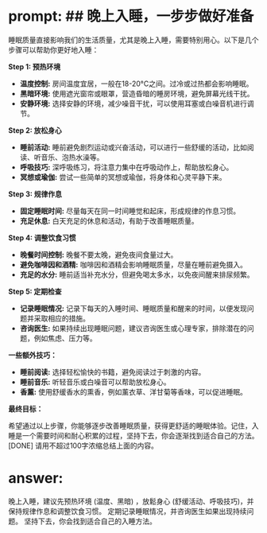 # prompt: ## 晚上入睡，一步步做好准备

睡眠质量直接影响我们的生活质量，尤其是晚上入睡，需要特别用心。以下是几个步骤可以帮助你更好地入睡：


**Step 1: 预热环境**

* **温度控制:** 房间温度宜居，一般在18-20°C之间。过冷或过热都会影响睡眠。
* **黑暗环境:**  使用遮光窗帘或眼罩，营造昏暗的睡房环境，避免屏幕光线干扰。
* **安静环境:** 选择安静的环境，减少噪音干扰，可以使用耳塞或白噪音机进行调节。


**Step 2: 放松身心**

* **睡前活动:**  睡前避免剧烈运动或兴奋活动，可以进行一些舒缓的活动，比如阅读、听音乐、泡热水澡等。
* **呼吸技巧:** 深呼吸练习，将注意力集中在呼吸动作上，帮助放松身心。
* **冥想或瑜伽:** 尝试一些简单的冥想或瑜伽，将身体和心灵平静下来。


**Step 3: 规律作息**

* **固定睡眠时间:**  尽量每天在同一时间睡觉和起床，形成规律的作息习惯。
* **充足休息:**  白天充足的休息和活动，有助于改善睡眠质量。


**Step 4: 调整饮食习惯**

* **晚餐时间控制:**  晚餐不要太晚，避免夜间食量过大。
* **避免咖啡因和酒精:** 咖啡因和酒精会影响睡眠质量，尽量在睡前避免摄入。
* **充足的水分:** 睡前适当补充水分，但避免喝太多水，以免夜间醒来排尿频繁。


**Step 5: 定期检查**

* **记录睡眠情况:**  记录下每天的入睡时间、睡眠质量和醒来的时间，以便发现问题并采取相应的措施。
* **咨询医生:** 如果持续出现睡眠问题，建议咨询医生或心理专家，排除潜在的问题，例如焦虑、压力等。


**一些额外技巧：**

* **睡前阅读:**  选择轻松愉快的书籍，避免阅读过于刺激的内容。
* **睡前音乐:**  听轻音乐或白噪音可以帮助放松身心。
* **香薰:** 使用舒缓香水的熏香，例如薰衣草、洋甘菊等香味，可以促进睡眠。


**最终目标：** 

希望通过以上步骤，你能够逐步改善睡眠质量，获得更舒适的睡眠体验。记住，入睡是一个需要时间和耐心积累的过程，坚持下去，你会逐渐找到适合自己的方法。  
[DONE]
请用不超过100字浓缩总结上面的内容。
# answer: 
 晚上入睡，建议先预热环境 (温度、黑暗) ，放鬆身心 (舒缓活动、呼吸技巧)，并保持规律作息和调整饮食习惯。 定期记录睡眠情况，并咨询医生如果出现持续问题。  坚持下去，你会找到适合自己的入睡方法。 

